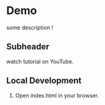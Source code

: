 # Demo

some description !

## Subheader

watch tutorial on YouTube.

## Local Development

1. Open index.html in your browser.
